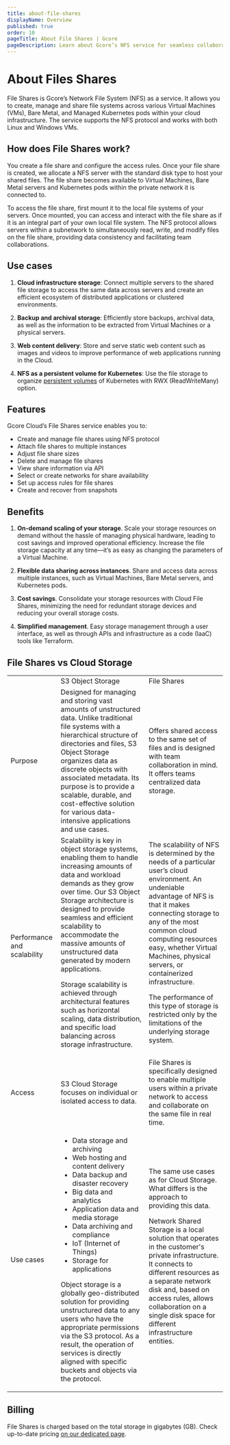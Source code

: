 ```yaml
---
title: about-file-shares
displayName: Overview
published: true
order: 10
pageTitle: About File Shares | Gcore
pageDescription: Learn about Gcore’s NFS service for seamless collaboration & cost savings.
---
```

# About Files Shares

File Shares is Gcore’s Network File System (NFS) as a service. It allows you to create, manage and share file systems across various Virtual Machines (VMs), Bare Metal, and Managed Kubernetes pods within your cloud infrastructure. The service supports the NFS protocol and works with both Linux and Windows VMs. 

## How does File Shares work?

You create a file share and configure the access rules. Once your file share is created, we allocate a NFS server with the standard disk type to host your shared files. The file share becomes available to Virtual Machines, Bare Metal servers and Kubernetes pods within the private network it is connected to.

To access the file share, first mount it to the local file systems of your servers. Once mounted, you can access and interact with the file share as if it is an integral part of your own local file system. The NFS protocol allows servers within a subnetwork to simultaneously read, write, and modify files on the file share, providing data consistency and facilitating team collaborations.

## Use cases

1. **Cloud infrastructure storage**: Connect multiple servers to the shared file storage to access the same data across servers and create an efficient ecosystem of distributed applications or clustered environments.

2. **Backup and archival storage**: Efficiently store backups, archival data, as well as the information to be extracted from Virtual Machines or a physical servers.

3. **Web content delivery**: Store and serve static web content such as images and videos to improve performance of web applications running in the Cloud.

4. **NFS as a persistent volume for Kubernetes**: Use the file storage to organize <a href="https://gcore.com/docs/cloud/kubernetes/storage/create-a-pvc-and-bind-it-to-a-pod" target="_blank">persistent volumes</a> of Kubernetes with RWX (ReadWriteMany) option.

## Features

Gcore Cloud’s File Shares service enables you to:
- Create and manage file shares using NFS protocol
- Attach file shares to multiple instances
- Adjust file share sizes
- Delete and manage file shares
- View share information via API
- Select or create networks for share availability
- Set up access rules for file shares
- Create and recover from snapshots

## Benefits

1. **On-demand scaling of your storage**. Scale your storage resources on demand without the hassle of managing physical hardware, leading to cost savings and improved operational efficiency. Increase the file storage capacity at any time—it’s as easy as changing the parameters of a Virtual Machine.

2. **Flexible data sharing across instances**. Share and access data across multiple instances, such as Virtual Machines, Bare Metal servers, and Kubernetes pods.

3. **Cost savings**. Consolidate your storage resources with Cloud File Shares, minimizing the need for redundant storage devices and reducing your overall storage costs.

4. **Simplified management**. Easy storage management through a user interface, as well as through APIs and infrastructure as a code (IaaC) tools like Terraform.

## File Shares vs Cloud Storage

<table>
   <tr>
      <td>    </td>
      <td>S3 Object Storage</td>
      <td>File Shares</td>
   </tr>
   <tr>
      <td>Purpose</td>
      <td style="text-align: left">Designed for managing and storing vast amounts of unstructured data. Unlike traditional file systems with a hierarchical structure of directories and files, S3 Object Storage organizes data as discrete objects with associated metadata. Its purpose is to provide a scalable, durable, and cost-effective solution for various data-intensive applications and use cases.</td>
      <td style="text-align: left">Offers shared access to the same set of files and is designed with team collaboration in mind. It offers teams centralized data storage.</td>
   </tr>
   <tr>
      <td>Performance and scalability</td>
      <td style="text-align: left">Scalability is key in object storage systems, enabling them to handle increasing amounts of data and workload demands as they grow over time. Our S3 Object Storage architecture is designed to provide seamless and efficient scalability to accommodate the massive amounts of unstructured data generated by modern applications. 

Storage scalability is achieved through architectural features such as horizontal scaling, data distribution, and specific load balancing across storage infrastructure.
</td>
      <td style="text-align: left">The scalability of NFS is determined by the needs of a particular user’s cloud environment. An undeniable advantage of NFS is that it makes connecting storage to any of the most common cloud computing resources easy, whether Virtual Machines, physical servers, or containerized infrastructure.

The performance of this type of storage is restricted only by the limitations of the underlying storage system.
</td>
   </tr>
   <tr>
      <td>Access</td>
      <td style="text-align: left">S3 Cloud Storage focuses on individual or isolated access to data.</td>
      <td style="text-align: left">File Shares is specifically designed to enable multiple users within a private network to access and collaborate on the same file in real time.</td>
   </tr>
   <tr>
      <td>Use cases</td>
      <td style="text-align: left">

- Data storage and archiving
- Web hosting and content delivery
- Data backup and disaster recovery
- Big data and analytics
- Application data and media storage
- Data archiving and compliance
- IoT (Internet of Things)
- Storage for applications

Object storage is a globally geo-distributed solution for providing unstructured data to any users who have the appropriate permissions via the S3 protocol. As a result, the operation of services is directly aligned with specific buckets and objects via the protocol.
</td>
      <td style="text-align: left">The same use cases as for Cloud Storage. What differs is the approach to providing this data.

Network Shared Storage is a local solution that operates in the customer's private infrastructure. It connects to different resources as a separate network disk and, based on access rules, allows collaboration on a single disk space for different infrastructure entities.
</td>
</table>

## Billing

File Shares is charged based on the total storage in gigabytes (GB). Check up-to-date pricing <a href="https://gcore.com/pricing/cloud" target="_blank">on our dedicated page</a>.



